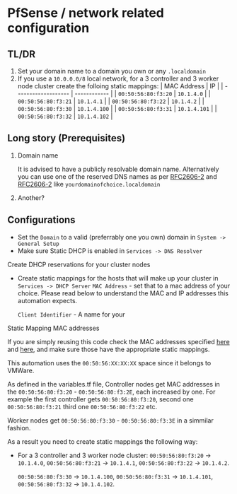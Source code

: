 # PfSense / network related configuration

## TL/DR

1. Set your domain name to a domain you own or any `.localdomain`
2. If you use a `10.0.0.0/8` local network, for a 3 controller and 3 worker node cluster create the folloing static mappings:
|     MAC Address     |      IP      |
| ------------------- | ------------ |
| `00:50:56:80:f3:20` |  `10.1.4.0`  |
| `00:50:56:80:f3:21` |  `10.1.4.1`  |
| `00:50:56:80:f3:22` |  `10.1.4.2`  |
| `00:50:56:80:f3:30` | `10.1.4.100` |
| `00:50:56:80:f3:31` | `10.1.4.101` |
| `00:50:56:80:f3:32` | `10.1.4.102` |

## Long story (Prerequisites)

1. Domain name

   It is advised to have a publicly resolvable domain name. Alternatively you can use one of the reserved DNS names as per [RFC2606-2](https://www.ietf.org/archive/id/draft-chapin-rfc2606bis-00.html#legacy) and [RFC2606-2](https://www.ietf.org/archive/id/draft-chapin-rfc2606bis-00.html#new) like `yourdomainofchoice.localdomain`

2. Another?

## Configurations

* Set the `Domain` to a valid (preferrably one you own) domain in `System -> General Setup`
* Make sure Static DHCP is enabled in `Services -> DNS Resolver`

Create DHCP reservations for your cluster nodes

* Create static mappings for the hosts that will make up your cluster in `Services -> DHCP Server`
    `MAC Address` - set that to a mac address of your choice. Please read below to understand the MAC and IP addresses this automation expects.

    `Client Identifier` - A name for your

<!-- TODO decide if I am needed
Create Virtual IP (Loadbalancer) for your control-plane-endpoint

* Create a virtual IP I use the last valid IP within the kubernetes IP space (10.1.4.255)
* Fiddle with Nat :( -->

Static Mapping MAC addresses

If you are simply reusing this code check the MAC addresses specified [here](https://github.com/atanaspam/homekube-terraform/blob/257d8ff7d6c535ce2e500c3f2ea73ae23031dd15/terraform/variables.tf#L44) and [here](https://github.com/atanaspam/homekube-terraform/blob/257d8ff7d6c535ce2e500c3f2ea73ae23031dd15/terraform/variables.tf#L54), and make sure those have the appropriate static mappings.

This automation uses the `00:50:56:XX:XX:XX` space since it belongs to VMWare.

As defined in the variables.tf file, Controller nodes get MAC addresses in the `00:50:56:80:f3:20` - `00:50:56:80:f3:2E`, each increased by one. For example the first controller gets `00:50:56:80:f3:20`, second one `00:50:56:80:f3:21` third one  `00:50:56:80:f3:22` etc.

Worker nodes get `00:50:56:80:f3:30` - `00:50:56:80:f3:3E` in a simmilar fashion.

As a result you need to create static mappings the following way:

* For a 3 controller and 3 worker node cluster:
    `00:50:56:80:f3:20` -> `10.1.4.0`,
    `00:50:56:80:f3:21` -> `10.1.4.1`,
    `00:50:56:80:f3:22` -> `10.1.4.2`.

    `00:50:56:80:f3:30` -> `10.1.4.100`,
    `00:50:56:80:f3:31` -> `10.1.4.101`,
    `00:50:56:80:f3:32` -> `10.1.4.102`.
